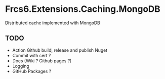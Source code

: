 # Frcs6.Extensions.Caching.MongoDB
Distributed cache implemented with MongoDB

## TODO
- Action Github build, release and publish Nuget
- Commit with cert ?
- Docs (Wiki ? Github pages ?)
- Logging
- GitHub Packages ?
